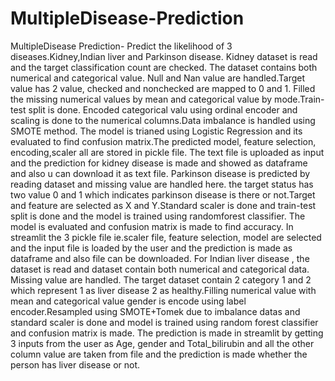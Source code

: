 # MultipleDisease-Prediction
MultipleDisease Prediction- Predict the likelihood of 3 diseases.Kidney,Indian liver and Parkinson disease. Kidney dataset is read and the target classification count are checked. The dataset contains both numerical and categorical value. Null and Nan value are handled.Target value has 2 value, checked and nonchecked are mapped to 0 and 1. Filled the missing numerical values by mean and categorical value by mode.Train-test split is done. Encoded categorical valu using ordinal encoder and scaling is done to the numerical columns.Data imbalance is handled using SMOTE method. The model is trianed using Logistic Regression and its evaluated to find confusion matrix.The predicted model, feature selection, encoding,scaler all are stored in pickle file. The text file is uploaded as input and the prediction for kidney disease is made and showed as dataframe and also u can download it as text file. Parkinson disease is predicted by reading dataset and missing value are handled here. the target status has two value 0 and 1 which indicates parkinson disease is there or not.Target and feature are selected as X and Y.Standard scaler is done and train-test split is done and the model is trained using randomforest classifier. The model is evaluated and confusion matrix is made to find accuracy. In streamlit the 3 pickle file ie.scaler file, feature selection, model are selected and the input file is loaded by the user and the prediction is made as dataframe and also file can be downloaded. For Indian liver disease , the dataset is read and dataset contain both numerical and categorical data. Missing value are handled. The target dataset contain 2 category 1 and 2 which represent 1 as liver disease 2 as healthy.Filling numerical value with mean and categorical value gender is encode using label encoder.Resampled using SMOTE+Tomek due to imbalance datas and standard scaler is done and model is trained using random forest classifier and confusion matrix is made. The prediction is made in streamlit by getting 3 inputs from the user as Age, gender and Total_bilirubin and all the other column value are taken from file and the prediction is made whether the person has liver disease or not.
